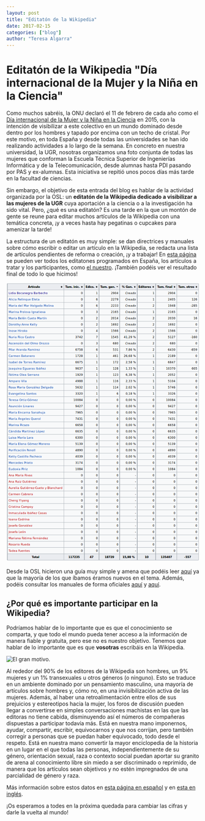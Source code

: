 ```yaml
---
layout: post
title: "Editatón de la Wikipedia"
date: 2017-02-15
categories: ["blog"]
author: "Teresa Algarra"
---
```


# Editatón de la Wikipedia "Día internacional de la Mujer y la Niña en la Ciencia"

Como muchos sabréis, la ONU declaró el 11 de febrero de cada año como el [Día internacional de la Mujer y la Niña en la Ciencia](https://es.wikipedia.org/wiki/D%C3%ADa_Internacional_de_la_Mujer_y_la_Ni%C3%B1a_en_la_Ciencia) en 2015, con la intención de visibilizar a este colectivo en un mundo dominado desde dentro por los hombres y tapado por encima con un techo de cristal. Por este motivo, en toda España y desde todas las universidades se han ido realizando actividades a lo largo de la semana. En concreto en nuestra universidad, la UGR, nosotras organizamos una foto conjunta de todas las mujeres que conforman la Escuela Técnica Superior de Ingenierías Informática y de la Telecomunicación, desde alumnas hasta PDI pasando por PAS y ex-alumnas. Esta iniciativa se repitió unos pocos días más tarde en la facultad de ciencias.

Sin embargo, el objetivo de esta entrada del blog es hablar de la actividad organizada por la OSL: un **editatón de la Wikipedia dedicado a visibilizar a las mujeres de la UGR** cuya aportación a la ciencia o a la investigación ha sido vital. Pero, ¿qué es una editatón? Es una tarde en la que un montón de gente se reune para editar muchos artículos de la Wikipedia con una temática concreta, ¡y a veces hasta hay pegatinas o cupcakes para amenizar la tarde!

La estructura de un editatón es muy simple: se dan directrices y manuales sobre cómo escribir o editar un artículo en la Wikipedia, se redacta una lista de artículos pendientes de reforma o creación, ¡y a trabajar! En [esta página](https://es.wikipedia.org/wiki/Wikipedia:Encuentros) se pueden ver todos los editatones programados en España, los artículos a tratar y los participantes, como [el nuestro](https://es.wikipedia.org/wiki/Wikipedia:Encuentros/Editat%C3%B3n_D%C3%ADa_Internacional_de_la_Mujer_y_la_Ni%C3%B1a_en_la_Ciencia_(Granada)). ¡También podéis ver el resultado final de todo lo que hicimos!

![Resultados finales disponibles en la página](images/2017-02-15-Editaton-Wikipedia.png)

Desde la OSL hicieron una guía muy simple y amena que podéis leer [aquí](http://osl.ugr.es/2017/02/10/editatonforbeginners/) ya que la mayoría de los que íbamos éramos nuevos en el tema. Además, podéis consultar los manuales de forma oficiales [aquí](https://es.wikipedia.org/wiki/Ayuda:Introducci%C3%B3no) y [aquí](https://es.wikipedia.org/wiki/Wikipedia:Manual_de_estilo).

## ¿Por qué es importante participar en la Wikipedia?

Podríamos hablar de lo importante que es que el conocimiento se comparta, y que todo el mundo pueda tener acceso a la información de manera fiable y gratuita, pero ese no es nuestro objetivo. Tenemos que hablar de lo importante que es que **vosotras** escribáis en la Wikipedia.

![El gran motivo.](http://www.ecestaticos.com/image/clipping/bdd814d33907d725ffee2cb0052846ab/los-editores-de-wikipedia-son-mayoritariamente-hombres-via-akhanna.jpg)

Al rededor del 90% de los editores de la Wikipedia son hombres, un 9% mujeres y un 1% transexuales u otros géneros (o ninguno). Esto se traduce en un ambiente dominado por un pensamiento masculino, una mayoría de artículos sobre hombres y, cómo no, en una invisibilización activa de las mujeres. Además, al haber una retroalimentación entre ellos de sus prejuicios y estereotipos hacia la mujer, los foros de discusión pueden llegar a convertirse en simples conversaciones machistas en las que las editoras no tiene cabida, disminuyendo así el números de compañeras dispuestas a participar todavía más. Está en nuestra mano imponernos, ayudar, compartir, escribir, equivocarnos y que nos corrijan, pero también corregir a personas que se puedan haber equivocado, todo desde el respeto. Está en nuestra mano convertir la mayor enciclopedia de la historia en un lugar en el que todas las personas, independientemente de su género, orientación sexual, raza o contexto social puedan aportar su granito de arena al conocimiento libre sin miedo a ser discriminado o reprimido, de manera que los artículos sean objetivos y no estén impregnados de una parcialidad de género y raza.

Más información sobre estos datos en [esta página en español](http://www.elconfidencial.com/tecnologia/2014-09-02/por-que-las-mujeres-no-escriben-en-la-wikipedia_184092/) y en [esta en inglés](http://wikipediocracy.com/2014/08/26/why-women-have-no-time-for-wikipedia/).

¡Os esperamos a todes en la próxima quedada para cambiar las cifras y darle la vuelta al mundo!
